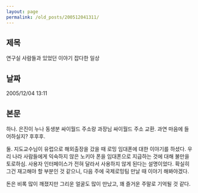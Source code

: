 ```yaml
---
layout: page
permalink: /old_posts/200512041311/
---
```


## 제목
연구실 사람들과 있었던 이야기 잡다한 일상

## 날짜
2005/12/04 13:11

## 본문
하나.
은진이 누나 동생분 싸이월드 주소랑 과장님 싸이월드 주소 교환.
과연 마음에 들어하실지? 후후후.

둘.
지도교수님이 유럽으로 해외출장을 갔을 때 로밍 임대폰에 대한 이야기를 하셨다.
우리 나라 사람들에게 익숙하지 않은 노키아 폰을 임대폰으로 지급하는 것에 대해 불만을 토로하심. 사용자 인터페이스가 전혀 달라서 사용하지 않게 된다는 설명이었다.
확실히 그건 재고해야 할 부분인 것 같으니, 다음 주에 국제로밍팀 만날 때 이야기 해봐야겠다.

돈은 비록 많이 깨졌지만 그리운 얼굴도 많이 만났고, 꽤 즐거운 주말로 기억될 것 같다.